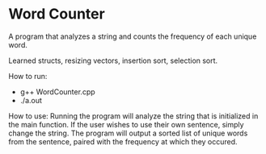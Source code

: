 # Word Counter

A program that analyzes a string and counts the frequency of each unique word.

Learned structs, resizing vectors, insertion sort, selection sort.

How to run:
- g++ WordCounter.cpp
- ./a.out

How to use:
Running the program will analyze the string that is initialized in the main function. If the user wishes to use their own sentence, simply change the string. The program will output a sorted list of unique words from the sentence, paired with the frequency at which they occured.